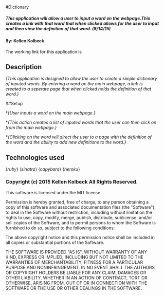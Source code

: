 #Dictionary

##### This application will allow a user to input a word on the webpage.This creates a link with that word that when clicked allows for the user to input and then view the definition of that word.  (8/14/15)

#### By: Kellen Kolbeck


The working link for this application is 


## Description
_{This application is designed to allow the user to create a simple dictionary of inputed words. By entering a word on the main webpage, a link is created to a seperate page that when clicked holds the definition of that word.}_


##Setup

*{_User inputs a word on the main webpage.}_

*_{This action creates a list of inputed words that the user can then click on from the main webpage.}_

*_{Clicking on the word will direct the user to a page with the definition of the word and the ability to add new definitions to the word.}_




## Technologies used

{_ruby_}
{_sinatra_}
{_capybara_}
{_heroku_}


### Copyright (c) 2015 Kellen Kolbeck All Rights Reserved.


This software is licensed under the MIT license.

Permission is hereby granted, free of charge, to any person obtaining a copy
of this software and associated documentation files (the "Software"), to deal
in the Software without restriction, including without limitation the rights
to use, copy, modify, merge, publish, distribute, sublicense, and/or sell
copies of the Software, and to permit persons to whom the Software is
furnished to do so, subject to the following conditions:

The above copyright notice and this permission notice shall be included in
all copies or substantial portions of the Software.

THE SOFTWARE IS PROVIDED "AS IS", WITHOUT WARRANTY OF ANY KIND, EXPRESS OR
IMPLIED, INCLUDING BUT NOT LIMITED TO THE WARRANTIES OF MERCHANTABILITY,
FITNESS FOR A PARTICULAR PURPOSE AND NONINFRINGEMENT. IN NO EVENT SHALL THE
AUTHORS OR COPYRIGHT HOLDERS BE LIABLE FOR ANY CLAIM, DAMAGES OR OTHER
LIABILITY, WHETHER IN AN ACTION OF CONTRACT, TORT OR OTHERWISE, ARISING FROM,
OUT OF OR IN CONNECTION WITH THE SOFTWARE OR THE USE OR OTHER DEALINGS IN
THE SOFTWARE.
